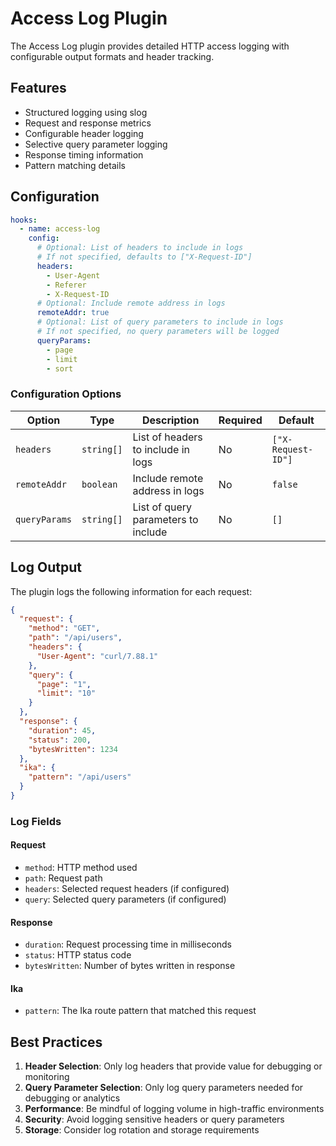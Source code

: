 # Access Log Plugin

The Access Log plugin provides detailed HTTP access logging with configurable output formats and header tracking.

## Features

- Structured logging using slog
- Request and response metrics
- Configurable header logging
- Selective query parameter logging
- Response timing information
- Pattern matching details

## Configuration

```yaml
hooks:
  - name: access-log
    config:
      # Optional: List of headers to include in logs
      # If not specified, defaults to ["X-Request-ID"]
      headers:
        - User-Agent
        - Referer
        - X-Request-ID
      # Optional: Include remote address in logs
      remoteAddr: true
      # Optional: List of query parameters to include in logs
      # If not specified, no query parameters will be logged
      queryParams:
        - page
        - limit
        - sort
```

### Configuration Options

| Option        | Type       | Description                         | Required | Default            |
| ------------- | ---------- | ----------------------------------- | -------- | ------------------ |
| `headers`     | `string[]` | List of headers to include in logs  | No       | `["X-Request-ID"]` |
| `remoteAddr`  | `boolean`  | Include remote address in logs      | No       | `false`            |
| `queryParams` | `string[]` | List of query parameters to include | No       | `[]`               |

## Log Output

The plugin logs the following information for each request:

```json
{
  "request": {
    "method": "GET",
    "path": "/api/users",
    "headers": {
      "User-Agent": "curl/7.88.1"
    },
    "query": {
      "page": "1",
      "limit": "10"
    }
  },
  "response": {
    "duration": 45,
    "status": 200,
    "bytesWritten": 1234
  },
  "ika": {
    "pattern": "/api/users"
  }
}
```

### Log Fields

#### Request

- `method`: HTTP method used
- `path`: Request path
- `headers`: Selected request headers (if configured)
- `query`: Selected query parameters (if configured)

#### Response

- `duration`: Request processing time in milliseconds
- `status`: HTTP status code
- `bytesWritten`: Number of bytes written in response

#### Ika

- `pattern`: The Ika route pattern that matched this request

## Best Practices

1. **Header Selection**: Only log headers that provide value for debugging or monitoring
2. **Query Parameter Selection**: Only log query parameters needed for debugging or analytics
3. **Performance**: Be mindful of logging volume in high-traffic environments
4. **Security**: Avoid logging sensitive headers or query parameters
5. **Storage**: Consider log rotation and storage requirements

